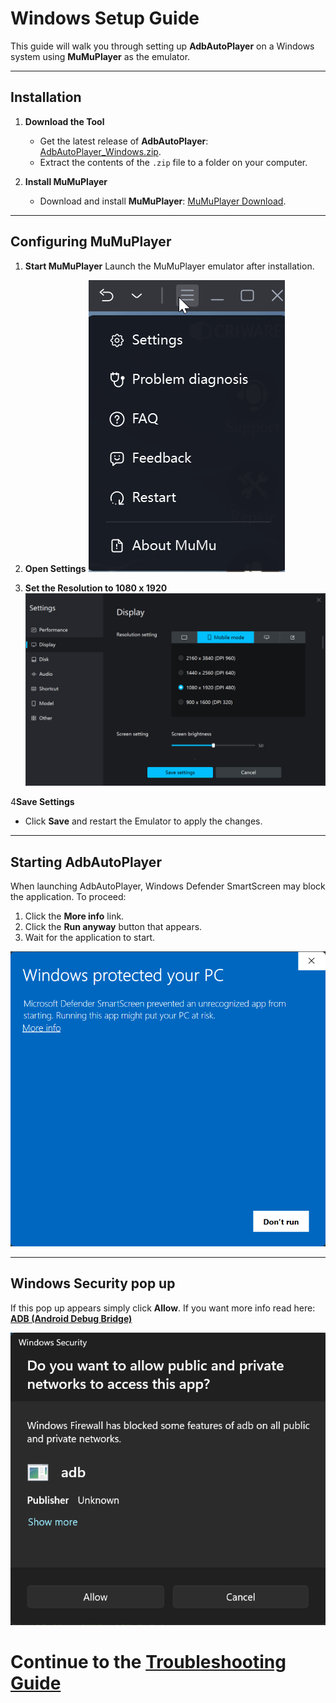 # Windows Setup Guide

This guide will walk you through setting up **AdbAutoPlayer** on a Windows system using **MuMuPlayer** as the emulator.

---

## Installation

1. **Download the Tool**
   - Get the latest release of **AdbAutoPlayer**:
     [AdbAutoPlayer_Windows.zip](https://github.com/yulesxoxo/AdbAutoPlayer/releases/latest).
   - Extract the contents of the `.zip` file to a folder on your computer.

2. **Install MuMuPlayer**
   - Download and install **MuMuPlayer**: [MuMuPlayer Download](https://www.mumuplayer.com/).

---

## Configuring MuMuPlayer

1. **Start MuMuPlayer**
   Launch the MuMuPlayer emulator after installation.

2. **Open Settings**
   ![MuMuPlayer Settings](../images/windows/mumu_player_settings.png)

3. **Set the Resolution to 1080 x 1920**
  ![mumu_player_settings_display.png](../images/windows/mumu_player_settings_display.png)

4**Save Settings**
   - Click **Save** and restart the Emulator to apply the changes.

---

## Starting AdbAutoPlayer

When launching AdbAutoPlayer, Windows Defender SmartScreen may block the application. To proceed:
1. Click the **More info** link.
2. Click the **Run anyway** button that appears.
3. Wait for the application to start.

![Windows Protected Your PC](../images/windows/windows_protected_your_pc.png)

---

## Windows Security pop up

If this pop up appears simply click **Allow**. If you want more info read here: [**ADB (Android Debug Bridge)**](https://developer.android.com/tools/adb)

![windows_security_adb.png](../images/windows/windows_security_adb.png)

# Continue to the [Troubleshooting Guide](troubleshoot.md)

